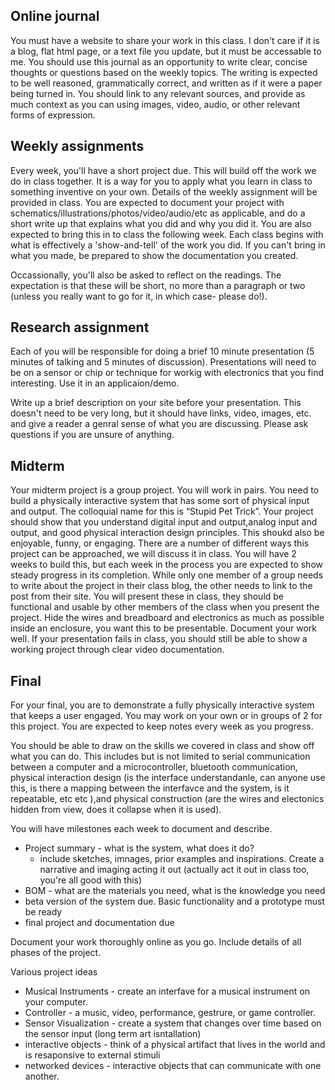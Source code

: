## Online journal
You must have a website to share your work in this class. I don't care if it is a blog, flat html page, or a text file you update, but it must be accessable to me. You should use this journal as an opportunity to write clear, concise thoughts or questions based on the weekly topics. The writing is expected to be well reasoned, grammatically correct, and written as if it were a paper being turned in. You should link to any relevant sources, and provide as much context as you can using images, video, audio, or other relevant forms of expression.

## Weekly assignments
Every week, you'll have a short project due. This will build off the work we do in class together. It is a way for you to apply what you learn in class to something inventive on your own. Details of the weekly assignment will be provided in class. You are expected to document your project with schematics/illustrations/photos/video/audio/etc as applicable, and do a short write up that explains what you did and why you did it. You are also expected to bring this in to class the following week. Each class begins with what is effectively a 'show-and-tell' of the work you did. If you can't bring in what you made, be prepared to show the documentation you created.

Occassionally, you'll also be asked to reflect on the readings. The expectation is that these will be short, no more than a paragraph or two (unless you really want to go for it, in which case- please do!).

## Research assignment
Each of you will be responsible for doing a brief 10 minute presentation (5 minutes of talking and 5 minutes of discussion). Presentations will need to be on a sensor or chip or technique for workig with electronics that you find interesting. Use it in an applicaion/demo.

Write up a brief description on your site before your presentation. This doesn't need to be very long, but it should have links, video, images, etc. and give a reader a genral sense of what you are discussing. Please ask questions if you are unsure of anything.

## Midterm
Your midterm project is a group project. You will work in pairs. You need to build a physically interactive system that has some sort of physical input and output. The colloquial name for this is “Stupid Pet Trick”. Your project should show that you understand digital input and output,analog input and output, and good physical interaction design principles. This shoukd also be enjoyable, funny, or engaging. There are a number of different ways this project can be approached, we will discuss it in class. You will have 2 weeks to build this, but each week in the process you are expected to show steady progress in its completion. While only one member of a group needs to write about the project in their class blog, the other needs to link to the post from their site. You will present these in class, they should be functional and usable by other members of the class when you present the project. Hide the wires and breadboard and electronics as much as possible inside an enclosure, you want this to be presentable. Document your work well. If your presentation fails in class, you should still be able to show a working project through clear video documentation.

## Final
For your final, you are to demonstrate a fully physically interactive system that keeps a user engaged. You may work on your own or in groups of 2 for this project. You are expected to keep notes every week as you progress.  

You should be able to draw on the skills we covered in class and show off what you can do. This includes but is not limited to serial communication between a computer and a microcontroller, bluetooth communication, physical interaction design (is the interface understandanle, can anyone use this, is there a mapping between the interfavce and the system, is it repeatable, etc etc ),and physical construction (are the wires and electonics hidden from view, does it collapse when it is used).

You will have milestones each week to document and describe. 
* Project summary - what is the system, what does it do?
  * include sketches, imnages, prior examples and inspirations. Create a narrative and imaging acting it out (actually act it out in class too, you're all good with this)
* BOM - what are the materials you need, what is the knowledge you need
* beta version of the system due. Basic functionality and a prototype must be ready
* final project and documentation due

Document your work thoroughly online as you go. Include details of all phases of the project.

Various project ideas

* Musical Instruments - create an interfave for a musical instrument on your computer.
* Controller - a music, video, performance, gestrure, or game controller. 
* Sensor Visualization - create a system that changes over time based on the sensor input (long term art isntallation) 
* interactive objects - think of a physical artifact that lives in the world and is resaponsive to external stimuli 
* networked devices - interactive objects that can communicate with one another.